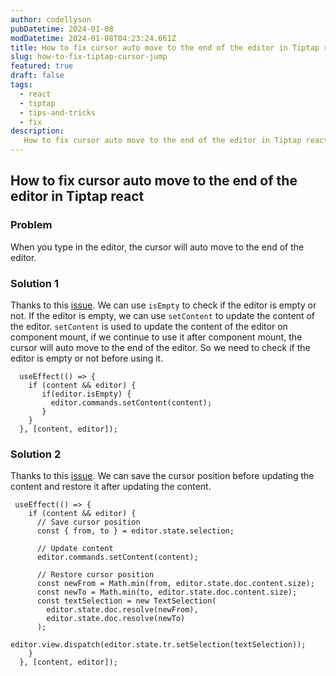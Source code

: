 ```yaml
---
author: codellyson
pubDatetime: 2024-01-08
modDatetime: 2024-01-08T04:23:24.661Z
title: How to fix cursor auto move to the end of the editor in Tiptap react
slug: how-to-fix-tiptap-cursor-jump
featured: true
draft: false
tags:
  - react
  - tiptap
  - tips-and-tricks
  - fix
description:
   How to fix cursor auto move to the end of the editor in Tiptap react
---
```


## How to fix cursor auto move to the end of the editor in Tiptap react

### Problem

When you type in the editor, the cursor will auto move to the end of the editor.

### Solution 1

Thanks to this [issue]('https://github.com/ueberdosis/tiptap/issues/2940#issuecomment-1752701372').
We can use `isEmpty` to check if the editor is empty or not. If the editor is empty, we can use `setContent` to update the content of the editor.
`setContent` is used to update the content of the editor on component mount, if we continue to use it after component mount, the cursor will auto move to the end of the editor. So we need to check if the editor is empty or not before using it.

```tsx
  useEffect(() => {
    if (content && editor) {
       if(editor.isEmpty) {
         editor.commands.setContent(content);
       }
    }
  }, [content, editor]);
```

### Solution 2

Thanks to this [issue]('https://github.com/ueberdosis/tiptap/issues/2940#issuecomment-1720058369').
We can save the cursor position before updating the content and restore it after updating the content.

```tsx  
 useEffect(() => {
    if (content && editor) {
      // Save cursor position
      const { from, to } = editor.state.selection;

      // Update content
      editor.commands.setContent(content);

      // Restore cursor position
      const newFrom = Math.min(from, editor.state.doc.content.size);
      const newTo = Math.min(to, editor.state.doc.content.size);
      const textSelection = new TextSelection(
        editor.state.doc.resolve(newFrom),
        editor.state.doc.resolve(newTo)
      );
      editor.view.dispatch(editor.state.tr.setSelection(textSelection));
    }
  }, [content, editor]);
```
